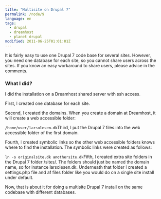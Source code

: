 ```yaml
---
title: "Multisite on Drupal 7"
permalink: /node/9
language: en
tags:
  - drupal
  - dreamhost
  - planet drupal
modified: 2011-06-25T01:01:01Z
---
```


It is fairly easy to use one Drupal 7 code base for several sites. However, you need one database for each site, so you cannot share users across the sites. If you know an easy workaround to share users, please advice in the comments.

### What I did?

I did the installation on a Dreamhost shared server with ssh access.

First, I created one database for each site.

Second, I created the domains. When you create a domain at Dreamhost, it will create a web accessible folder:

`/home/user/larsolesen.dk`Third, I put the Drupal 7 files into the web accessible folder of the first domain.

Fourth, I created symbolic links so the other web accessible folders knows where to find the installation. The symbolic links were created as follows:

`ln -s originalsite.dk anothersite.dk`Fifth, I created extra site folders in the Drupal 7 folder /sites/. The folders should just be named the domain name, so for instance larsolesen.dk. Underneath that folder I created a settings.php file and af files folder like you would do on a single site install under default.

Now, that is about it for doing a multisite Drupal 7 install on the same codebase with different databases.
